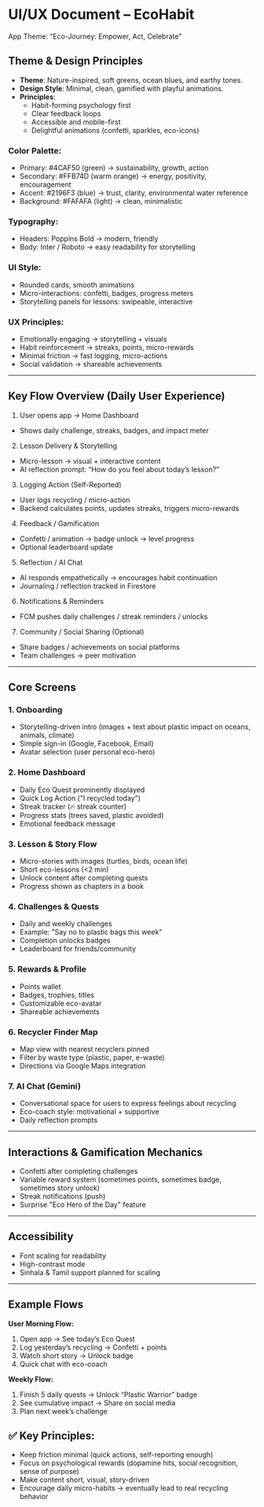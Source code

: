 # UI/UX Document – EcoHabit

App Theme: “Eco-Journey: Empower, Act, Celebrate”

## Theme & Design Principles

- **Theme**: Nature-inspired, soft greens, ocean blues, and earthy tones.
- **Design Style**: Minimal, clean, gamified with playful animations.
- **Principles**:
  - Habit-forming psychology first
  - Clear feedback loops
  - Accessible and mobile-first
  - Delightful animations (confetti, sparkles, eco-icons)

### Color Palette:

- Primary: #4CAF50 (green) → sustainability, growth, action
- Secondary: #FFB74D (warm orange) → energy, positivity, encouragement
- Accent: #2196F3 (blue) → trust, clarity, environmental water reference
- Background: #FAFAFA (light) → clean, minimalistic

### Typography:

- Headers: Poppins Bold → modern, friendly
- Body: Inter / Roboto → easy readability for storytelling

### UI Style:

- Rounded cards, smooth animations
- Micro-interactions: confetti, badges, progress meters
- Storytelling panels for lessons: swipeable, interactive

### UX Principles:

- Emotionally engaging → storytelling + visuals
- Habit reinforcement → streaks, points, micro-rewards
- Minimal friction → fast logging, micro-actions
- Social validation → shareable achievements

---

## Key Flow Overview (Daily User Experience)

1. User opens app → Home Dashboard

- Shows daily challenge, streaks, badges, and impact meter

2. Lesson Delivery & Storytelling

- Micro-lesson → visual + interactive content
- AI reflection prompt: “How do you feel about today’s lesson?”

3. Logging Action (Self-Reported)

- User logs recycling / micro-action
- Backend calculates points, updates streaks, triggers micro-rewards

4. Feedback / Gamification

- Confetti / animation → badge unlock → level progress
- Optional leaderboard update

5. Reflection / AI Chat

- AI responds empathetically → encourages habit continuation
- Journaling / reflection tracked in Firestore

6. Notifications & Reminders

- FCM pushes daily challenges / streak reminders / unlocks

7. Community / Social Sharing (Optional)

- Share badges / achievements on social platforms
- Team challenges → peer motivation


---

## Core Screens

### 1. Onboarding
- Storytelling-driven intro (images + text about plastic impact on oceans, animals, climate)
- Simple sign-in (Google, Facebook, Email)
- Avatar selection (user personal eco-hero)

### 2. Home Dashboard
- Daily Eco Quest prominently displayed
- Quick Log Action ("I recycled today")
- Streak tracker (🔥 streak counter)
- Progress stats (trees saved, plastic avoided)
- Emotional feedback message

### 3. Lesson & Story Flow
- Micro-stories with images (turtles, birds, ocean life)
- Short eco-lessons (<2 min)
- Unlock content after completing quests
- Progress shown as chapters in a book

### 4. Challenges & Quests
- Daily and weekly challenges
- Example: "Say no to plastic bags this week"
- Completion unlocks badges
- Leaderboard for friends/community

### 5. Rewards & Profile
- Points wallet
- Badges, trophies, titles
- Customizable eco-avatar
- Shareable achievements

### 6. Recycler Finder Map
- Map view with nearest recyclers pinned
- Filter by waste type (plastic, paper, e-waste)
- Directions via Google Maps integration

### 7. AI Chat (Gemini)
- Conversational space for users to express feelings about recycling
- Eco-coach style: motivational + supportive
- Daily reflection prompts

---

## Interactions & Gamification Mechanics
- Confetti after completing challenges
- Variable reward system (sometimes points, sometimes badge, sometimes story unlock)
- Streak notifications (push)
- Surprise "Eco Hero of the Day" feature

---

## Accessibility
- Font scaling for readability
- High-contrast mode
- Sinhala & Tamil support planned for scaling

---

## Example Flows

**User Morning Flow:**
1. Open app → See today’s Eco Quest
2. Log yesterday’s recycling → Confetti + points
3. Watch short story → Unlock badge
4. Quick chat with eco-coach

**Weekly Flow:**
1. Finish 5 daily quests → Unlock “Plastic Warrior” badge
2. See cumulative impact → Share on social media
3. Plan next week’s challenge

## ✅ Key Principles:

- Keep friction minimal (quick actions, self-reporting enough)
- Focus on psychological rewards (dopamine hits, social recognition, sense of purpose)
- Make content short, visual, story-driven
- Encourage daily micro-habits → eventually lead to real recycling behavior

